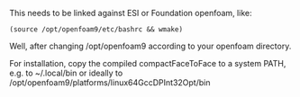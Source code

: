 
This needs to be linked against ESI or Foundation openfoam, like:

	(source /opt/openfoam9/etc/bashrc && wmake)

Well, after changing /opt/openfoam9 according to your openfoam directory.

For installation, copy the compiled compactFaceToFace to a system PATH, 
e.g. to ~/.local/bin or ideally to /opt/openfoam9/platforms/linux64GccDPInt32Opt/bin
